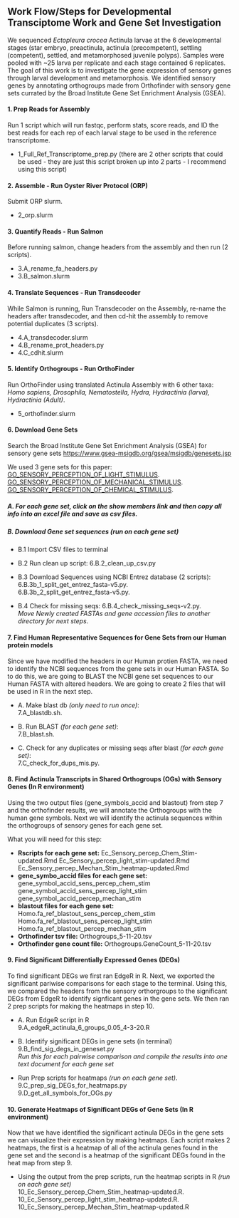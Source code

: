 ## Work Flow/Steps for Developmental Transciptome Work and Gene Set Investigation
We sequenced *Ectopleura crocea* Actinula larvae at the 6 developmental stages (star embryo, preactinula, actinula (precompetent), settling (competent), settled, and metamorphosed juvenile polyps). Samples were pooled with ~25 larva per replicate and each stage contained 6 replicates. The goal of this work is to investigate the gene expression of sensory genes through larval development and metamorphosis. We identified sensory genes by annotating orthogroups made from Orthofinder with sensory gene sets currated by the Broad Institute Gene Set Enrichment Analysis (GSEA).   

#### 1. Prep Reads for Assembly
   Run 1 script which will run fastqc, perform stats, score reads, and ID the best reads for each rep of each larval stage to be used in the reference transcriptome.  
  * 1_Full_Ref_Transcriptome_prep.py  (there are 2 other scripts that could be used - they are just this script broken up into 2 parts - I recommend using this script)

#### 2. Assemble - Run Oyster River Protocol (ORP)
   Submit ORP slurm. 
  * 2_orp.slurm

#### 3. Quantify Reads - Run Salmon 
   Before running salmon, change headers from the assembly and then run (2 scripts). 
  * 3.A_rename_fa_headers.py
  * 3.B_salmon.slurm

#### 4. Translate Sequences - Run Transdecoder 
   While Salmon is running, Run Transdecoder on the Assembly, re-name the headers after transdecoder, and then cd-hit the assembly to remove potential duplicates (3 scripts). 
  * 4.A_transdecoder.slurm
  * 4.B_rename_prot_headers.py
  * 4.C_cdhit.slurm

#### 5. Identify Orthogroups - Run OrthoFinder
   Run OrthoFinder using translated Actinula Assembly with 6 other taxa: *Homo sapiens, Drosophila, Nematostella, Hydra, Hydractinia (larva), Hydractinia (Adult)*.  
  * 5_orthofinder.slurm

#### 6. Download Gene Sets 
   Search the Broad Institute Gene Set Enrichment Analysis (GSEA) for sensory gene sets https://www.gsea-msigdb.org/gsea/msigdb/genesets.jsp   
   
   We used 3 gene sets for this paper:   
   [GO_SENSORY_PERCEPTION_OF_LIGHT_STIMULUS](https://www.gsea-msigdb.org/gsea/msigdb/cards/GO_SENSORY_PERCEPTION_OF_LIGHT_STIMULUS.html).  
   [GO_SENSORY_PERCEPTION_OF_MECHANICAL_STIMULUS](https://www.gsea-msigdb.org/gsea/msigdb/cards/GO_SENSORY_PERCEPTION_OF_MECHANICAL_STIMULUS.html). 
   [GO_SENSORY_PERCEPTION_OF_CHEMICAL_STIMULUS](https://www.gsea-msigdb.org/gsea/msigdb/cards/GO_SENSORY_PERCEPTION_OF_CHEMICAL_STIMULUS.html). 

   ##### A. For each gene set, click on the show members link and then copy all info into an excel file and save as csv files. 

   ##### B. Download Gene set sequences *(run on each gene set)*   
  * B.1 Import CSV files to terminal   
  
  * B.2 Run clean up script: 6.B.2_clean_up_csv.py   
  
  * B.3 Download Sequences using NCBI Entrez database (2 scripts):   
    6.B.3b_1_split_get_entrez_fasta-v5.py.    
    6.B.3b_2_split_get_entrez_fasta-v5.py.    
    
  * B.4 Check for missing seqs: 6.B.4_check_missing_seqs-v2.py.  
   *Move Newly created FASTAs and gene accession files to another directory for next steps*.   

#### 7. Find Human Representative Sequences for Gene Sets from our Human protein models  
  Since we have modified the headers in our Human protien FASTA, we need to identify the NCBI sequences from the gene sets in our Human FASTA. So to do this, we are going to BLAST the NCBI gene set sequences to our Human FASTA with altered headers. We are going to create 2 files that will be used in R in the next step. 

  * A. Make blast db *(only need to run once)*:  
   7.A_blastdb.sh.    
   
  * B. Run BLAST *(for each gene set)*:  
   7.B_blast.sh.  
   
  * C. Check for any duplicates or missing seqs after blast *(for each gene set)*:  
   7.C_check_for_dups_mis.py.  
   
#### 8. Find Actinula Transcripts in Shared Orthogroups (OGs) with Sensory Genes (In R environment)
  Using the two output files (gene_symbols_accid and blastout) from step 7 and the orthofinder results, we will annotate the Orthogroups with the human gene symbols. Next we will identify the actinula sequences within the orthogroups of sensory genes for each gene set.  
  
   What you will need for this step:  
  * **Rscripts for each gene set:** Ec_Sensory_percep_Chem_Stim-updated.Rmd Ec_Sensory_percep_light_stim-updated.Rmd Ec_Sensory_percep_Mechan_Stim_heatmap-updated.Rmd
  * **gene_symbo_accid files for each gene set:** gene_symbol_accid_sens_percep_chem_stim gene_symbol_accid_sens_percep_light_stim gene_symbol_accid_percep_mechan_stim
  * **blastout files for each gene set:** Homo.fa_ref_blastout_sens_percep_chem_stim Homo.fa_ref_blastout_sens_percep_light_stim Homo.fa_ref_blastout_percep_mechan_stim 
  * **Orthofinder tsv file:** Orthogroups_5-11-20.tsv
  * **Orthofinder gene count file:** Orthogroups.GeneCount_5-11-20.tsv
  
#### 9. Find Significant Differentially Expressed Genes (DEGs) 
  To find significant DEGs we first ran EdgeR in R. Next, we exported the significant pariwise comparisons for each stage to the terminal. Using this, we compared the headers from the sensory orthorgroups to the significant DEGs from EdgeR to identify signficant genes in the gene sets. We then ran 2 prep scripts for making the heatmaps in step 10.  

  * A. Run EdgeR script in R   
   9.A_edgeR_actinula_6_groups_0.05_4-3-20.R  

  * B. Identify significant DEGs in gene sets (in terminal)  
   9.B_find_sig_degs_in_geneset.py  
  *Run this for each pairwise comparison and compile the results into one text document for each gene set*  
  
  * Run Prep scripts for heatmaps *(run on each gene set)*.  
   9.C_prep_sig_DEGs_for_heatmaps.py     
   9.D_get_all_symbols_for_OGs.py 
  
#### 10. Generate Heatmaps of Significant DEGs of Gene Sets (In R environment)
  Now that we have identified the significant actinula DEGs in the gene sets we can visualize their expression by making heatmaps. Each script makes 2 heatmaps, the first is a heatmap of all of the actinula genes found in the gene set and the second is a heatmap of the significant DEGs found in the heat map from step 9. 

  * Using the output from the prep scripts, run the heatmap scripts in R *(run on each gene set)*  
   10_Ec_Sensory_percep_Chem_Stim_heatmap-updated.R.  
   10_Ec_Sensory_percep_light_stim_heatmap-updated.R.  
   10_Ec_Sensory_percep_Mechan_Stim_heatmap-updated.R  
   
